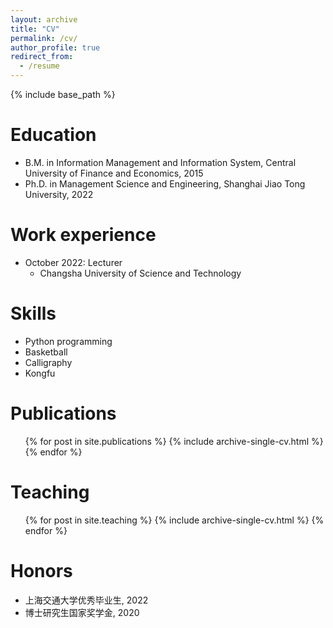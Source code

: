 ```yaml
---
layout: archive
title: "CV"
permalink: /cv/
author_profile: true
redirect_from:
  - /resume
---
```


{% include base_path %}

Education
======
* B.M. in Information Management and Information System, Central University of Finance and Economics, 2015
* Ph.D. in Management Science and Engineering, Shanghai Jiao Tong University, 2022

Work experience
======
* October 2022: Lecturer
  * Changsha University of Science and Technology
  
Skills
======
* Python programming
* Basketball
* Calligraphy
* Kongfu

Publications
======
  <ul>{% for post in site.publications %}
    {% include archive-single-cv.html %}
  {% endfor %}</ul>
  
Teaching
======
  <ul>{% for post in site.teaching %}
    {% include archive-single-cv.html %}
  {% endfor %}</ul>
  
Honors
======
* 上海交通大学优秀毕业生, 2022
* 博士研究生国家奖学金, 2020
